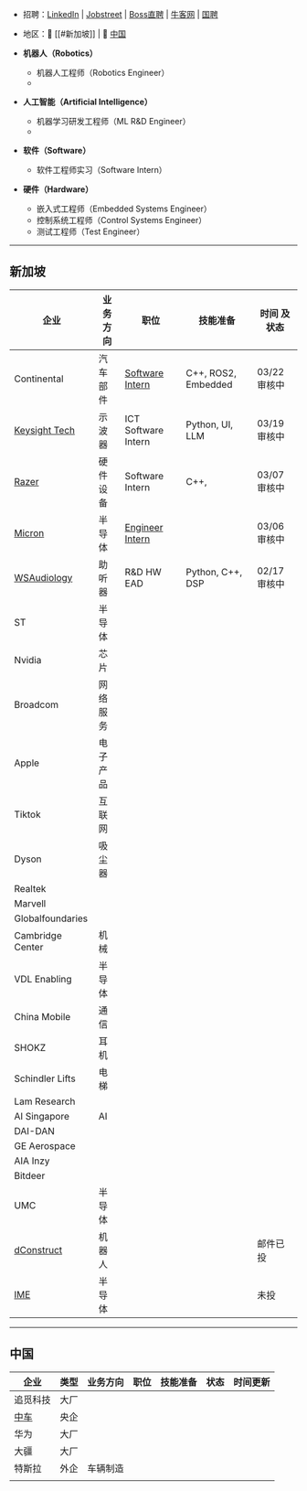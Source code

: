 + 招聘：[LinkedIn](https://www.linkedin.com/in/zheng-zhenhao-070b15321/) | [Jobstreet](https://sg.jobstreet.com/profile/me) | [Boss直聘](https://www.zhipin.com/) | [牛客网](https://www.nowcoder.com/) | [国聘](https://www.iguopin.com/)
+ 地区：🍜 [[#新加坡]] | 🍚 [中国](#中国)

+ **机器人（Robotics）**
	+ 机器人工程师（Robotics Engineer）
	+ 
+ **人工智能（Artificial Intelligence）**
	+ 机器学习研发工程师（ML R&D Engineer）
	+ 
+ **软件（Software）**
	+ 软件工程师实习（Software Intern）
+ **硬件（Hardware）**
	+ 嵌入式工程师（Embedded Systems Engineer）
	+ 控制系统工程师（Control Systems Engineer）
	+ 测试工程师（Test Engineer）

---
## 新加坡

| 企业                                                                                          | 业务方向 | 职位                                                                                                                                                                                                                                                                                                                                                                                                                                                                                                                                                | 技能准备                | 时间 及 状态   |
| ------------------------------------------------------------------------------------------- | ---- | ------------------------------------------------------------------------------------------------------------------------------------------------------------------------------------------------------------------------------------------------------------------------------------------------------------------------------------------------------------------------------------------------------------------------------------------------------------------------------------------------------------------------------------------------- | ------------------- | --------- |
| Continental                                                                                 | 汽车部件 | [Software Intern](https://jobs.continental.com/en/detail-page/job-detail/REF79757R-p-5f8ae4ca8fe880265d39f9ac67f03588/software-engineer-intern-embedded-robotics-ida2025-00023-/?tx_conjobs_filter%5Bfilter%5D%5BentryLevel_stringS%5D%5B0%5D=0131ce3c-8b5b-4b63-bbb6-24d80fb3d76e&tx_conjobs_filter%5Bfilter%5D%5BfieldOfWork_stringS%5D%5B0%5D=3cbe67f1-8372-44a6-ac59-a0c113c0565f&tx_conjobs_filter%5Bfilter%5D%5Blocation%5D=%7B%22title%22%3A%22%5Cu65b0%5Cu52a0%5Cu5761%22%2C%22type%22%3A%22country%22%2C%22countryCode%22%3A%22sg%22%7D) | C++, ROS2, Embedded | 03/22 审核中 |
| [Keysight Tech](https://globalcareers-keysight.icims.com/jobs/dashboard?hashed=-1068871803) | 示波器  | ICT Software Intern                                                                                                                                                                                                                                                                                                                                                                                                                                                                                                                               | Python, UI, LLM     | 03/19 审核中 |
| [Razer](https://razer.wd3.myworkdayjobs.com/en-US/Careers/userHome)                         | 硬件设备 | Software Intern                                                                                                                                                                                                                                                                                                                                                                                                                                                                                                                                   | C++,                | 03/07 审核中 |
| [Micron](https://micron.wd1.myworkdayjobs.com/en-US/External/userHome)                      | 半导体  | [Engineer Intern](https://micron.eightfold.ai/careers?query=Intern&location=singapore&pid=26375995&domain=micron.com&sort_by=relevance&triggerGoButton=false)                                                                                                                                                                                                                                                                                                                                                                                     |                     | 03/06 审核中 |
| [WSAudiology](https://careersapac.wsa.com/connect/dashboard)                                | 助听器  | R&D HW EAD                                                                                                                                                                                                                                                                                                                                                                                                                                                                                                                                        | Python, C++, DSP    | 02/17 审核中 |
| ST                                                                                          | 半导体  |                                                                                                                                                                                                                                                                                                                                                                                                                                                                                                                                                   |                     |           |
| Nvidia                                                                                      | 芯片   |                                                                                                                                                                                                                                                                                                                                                                                                                                                                                                                                                   |                     |           |
| Broadcom                                                                                    | 网络服务 |                                                                                                                                                                                                                                                                                                                                                                                                                                                                                                                                                   |                     |           |
| Apple                                                                                       | 电子产品 |                                                                                                                                                                                                                                                                                                                                                                                                                                                                                                                                                   |                     |           |
| Tiktok                                                                                      | 互联网  |                                                                                                                                                                                                                                                                                                                                                                                                                                                                                                                                                   |                     |           |
| Dyson                                                                                       | 吸尘器  |                                                                                                                                                                                                                                                                                                                                                                                                                                                                                                                                                   |                     |           |
| Realtek                                                                                     |      |                                                                                                                                                                                                                                                                                                                                                                                                                                                                                                                                                   |                     |           |
| Marvell                                                                                     |      |                                                                                                                                                                                                                                                                                                                                                                                                                                                                                                                                                   |                     |           |
| Globalfoundaries                                                                            |      |                                                                                                                                                                                                                                                                                                                                                                                                                                                                                                                                                   |                     |           |
| Cambridge Center                                                                            | 机械   |                                                                                                                                                                                                                                                                                                                                                                                                                                                                                                                                                   |                     |           |
| VDL Enabling                                                                                | 半导体  |                                                                                                                                                                                                                                                                                                                                                                                                                                                                                                                                                   |                     |           |
| China Mobile                                                                                | 通信   |                                                                                                                                                                                                                                                                                                                                                                                                                                                                                                                                                   |                     |           |
| SHOKZ                                                                                       | 耳机   |                                                                                                                                                                                                                                                                                                                                                                                                                                                                                                                                                   |                     |           |
| Schindler Lifts                                                                             | 电梯   |                                                                                                                                                                                                                                                                                                                                                                                                                                                                                                                                                   |                     |           |
| Lam Research                                                                                |      |                                                                                                                                                                                                                                                                                                                                                                                                                                                                                                                                                   |                     |           |
| AI Singapore                                                                                | AI   |                                                                                                                                                                                                                                                                                                                                                                                                                                                                                                                                                   |                     |           |
| DAI-DAN                                                                                     |      |                                                                                                                                                                                                                                                                                                                                                                                                                                                                                                                                                   |                     |           |
| GE Aerospace                                                                                |      |                                                                                                                                                                                                                                                                                                                                                                                                                                                                                                                                                   |                     |           |
| AIA Inzy                                                                                    |      |                                                                                                                                                                                                                                                                                                                                                                                                                                                                                                                                                   |                     |           |
| Bitdeer                                                                                     |      |                                                                                                                                                                                                                                                                                                                                                                                                                                                                                                                                                   |                     |           |
| UMC                                                                                         | 半导体  |                                                                                                                                                                                                                                                                                                                                                                                                                                                                                                                                                   |                     |           |
| [dConstruct](https://www.dconstruct.co/about)                                               | 机器人  |                                                                                                                                                                                                                                                                                                                                                                                                                                                                                                                                                   |                     | 邮件已投      |
| [IME](https://form.gov.sg/6304ad1f0405b700125cac16)                                         | 半导体  |                                                                                                                                                                                                                                                                                                                                                                                                                                                                                                                                                   |                     | 未投        |


---
## 中国

| 企业                                                 | 类型  | 业务方向 | 职位  | 技能准备 | 状态  | 时间更新 |
| -------------------------------------------------- | --- | ---- | --- | ---- | --- | ---- |
| 追觅科技                                               | 大厂  |      |     |      |     |      |
| [中车](https://recruitmentlp.wjx.cn/vm/eA4nGKy.aspx) | 央企  |      |     |      |     |      |
| 华为                                                 | 大厂  |      |     |      |     |      |
| 大疆                                                 | 大厂  |      |     |      |     |      |
| 特斯拉                                                | 外企  | 车辆制造 |     |      |     |      |
|                                                    |     |      |     |      |     |      |

